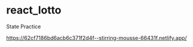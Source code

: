 # react_lotto
State Practice

https://62cf7186bd6acb6c371f2d4f--stirring-mousse-66431f.netlify.app/
